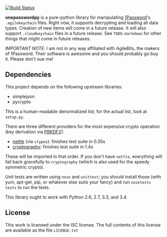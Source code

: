 [![Build Status](https://travis-ci.org/Roguelazer/onepasswordpy.png?branch=master)](https://travis-ci.org/Roguelazer/onepasswordpy)

**onepasswordpy** is a pure-python library for manipulating
[1Password](https://agilebits.com/onepassword)'s `.agilekeychain` files.
Right now, it supports decrypting and loading all data types. Creation of
new items will come in a future release. It will also support
`.cloudkeychain` files in a future release. See `TODO.markdown` for other
things that might come in future releases.

*IMPORTANT NOTE*: I am not in any way affiliated with AgileBits, the makers
of 1Password. Their software is awesome and you should probably go buy it.
Please don't sue me!

Dependencies
------------
This project depends on the following upstream libraries:

* simplejson
* pycrypto

This is a human-readable denormalized list; for the actual list, look at `setup.py`.

There are three different providers for the most expensive crypto operation
(key derivation via [PBKDF2](http://en.wikipedia.org/wiki/PBKDF2)):
* [nettle](http://www.lysator.liu.se/~nisse/nettle/) (via `ctypes`):
  finishes test suite in 0.35s
* [cryptography](https://github.com/pyca/cryptography): finishes test suite
  in 1.4s

These will be imported in that order. If you don't have `nettle`, everything
will fall back gracefully to `cryptography` (which is also used for the speedy
symmetric crypto).

Unit tests are written using `nose` and `unittest`; you should install those
(with yum, apt-get, pip, or whatever else suits your fancy) and run
`nosetests tests` to run the tests.

This library ought to work with Python 2.6, 2.7, 3.3, and 3.4.

License
-------
This work is licensed under the ISC license. The full contents of this license are available 
as the file `LICENSE.txt`

